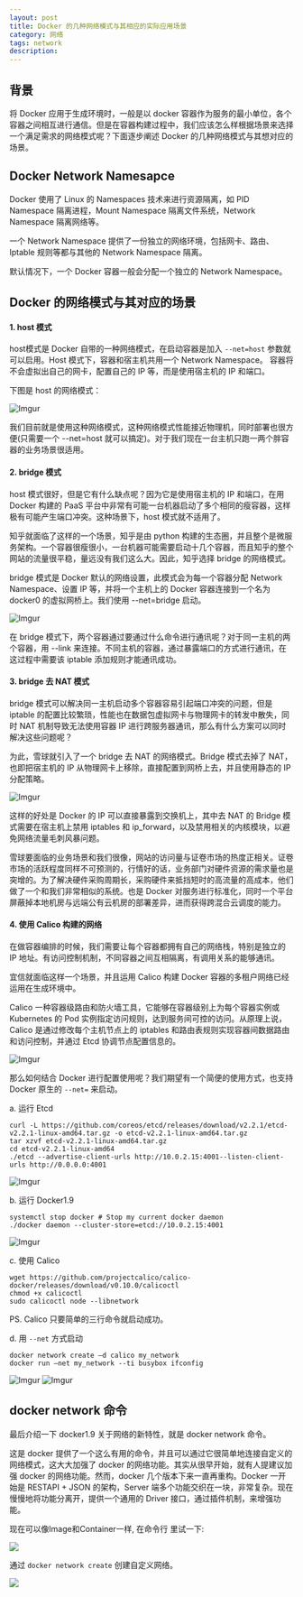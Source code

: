 ```yaml
---
layout: post
title: Docker 的几种网络模式与其相应的实际应用场景
category: 网络
tags: network
description: 
---
```


## 背景

将 Docker 应用于生成环境时，一般是以 docker 容器作为服务的最小单位，各个容器之间相互进行通信。但是在容器构建过程中，我们应该怎么样根据场景来选择一个满足需求的网络模式呢？下面逐步阐述 Docker 的几种网络模式与其想对应的场景。

## Docker Network Namesapce

Docker 使用了 Linux 的 Namespaces 技术来进行资源隔离，如 PID Namespace 隔离进程，Mount Namespace 隔离文件系统，Network Namespace 隔离网络等。

一个 Network Namespace 提供了一份独立的网络环境，包括网卡、路由、Iptable 规则等都与其他的 Network Namespace 隔离。

默认情况下，一个 Docker 容器一般会分配一个独立的 Network Namespace。

## Docker 的网络模式与其对应的场景

#### 1. host 模式

host模式是 Docker 自带的一种网络模式，在启动容器是加入 `--net=host` 参数就可以启用。Host 模式下，容器和宿主机共用一个 Network Namespace。 容器将不会虚拟出自己的网卡，配置自己的 IP 等，而是使用宿主机的 IP 和端口。

下图是 host 的网络模式：

![Imgur](http://i.imgur.com/KFWLHkh.png)

我们目前就是使用这种网络模式，这种网络模式性能接近物理机，同时部署也很方便(只需要一个 --net=host 就可以搞定)。对于我们现在一台主机只跑一两个胖容器的业务场景很适用。

#### 2. bridge 模式

host 模式很好，但是它有什么缺点呢？因为它是使用宿主机的 IP 和端口，在用 Docker 构建的 PaaS 平台中非常有可能一台机器启动了多个相同的瘦容器，这样极有可能产生端口冲突。这种场景下，host 模式就不适用了。

知乎就面临了这样的一个场景，知乎是由 python 构建的生态圈，并且整个是微服务架构。一个容器很瘦很小，一台机器可能需要启动十几个容器，而且知乎的整个网站的流量很平稳，量远没有我们这么大。因此，知乎选择 bridge 的网络模式。

bridge 模式是 Docker 默认的网络设置，此模式会为每一个容器分配 Network Namespace、设置 IP 等，并将一个主机上的 Docker 容器连接到一个名为 docker0 的虚拟网桥上。我们使用 --net=bridge 启动。

![Imgur](http://i.imgur.com/C3BK1K4.png)

在 bridge 模式下，两个容器通过要通过什么命令进行通讯呢？对于同一主机的两个容器，用 --link 来连接。不同主机的容器，通过暴露端口的方式进行通讯，在这过程中需要该 iptable 添加规则才能通讯成功。

#### 3. bridge 去 NAT 模式

bridge 模式可以解决同一主机启动多个容器容易引起端口冲突的问题，但是 iptable 的配置比较繁琐，性能也在数据包虚拟网卡与物理网卡的转发中散失，同时 NAT 机制导致无法使用容器 IP 进行跨服务器通讯，那么有什么方案可以同时解决这些问题呢？

为此，雪球就引入了一个 bridge 去 NAT 的网络模式。Bridge 模式去掉了 NAT，也即把宿主机的 IP 从物理网卡上移除，直接配置到网桥上去，并且使用静态的 IP 分配策略。

![Imgur](http://i.imgur.com/JxygLAn.png)

这样的好处是 Docker 的 IP 可以直接暴露到交换机上，其中去 NAT 的 Bridge 模式需要在宿主机上禁用 iptables 和 ip_forward，以及禁用相关的内核模块，以避免网络流量毛刺风暴问题。

雪球要面临的业务场景和我们很像，网站的访问量与证卷市场的热度正相关。证卷市场的活跃程度同样不可预测的，行情好的话，业务部门对硬件资源的需求量也是突增的。为了解决硬件采购周期长，采购硬件来抵挡短时的高流量的高成本，他们做了一个和我们非常相似的系统。也是 Docker 对服务进行标准化，同时一个平台屏蔽掉本地机房与远端公有云机房的部署差异，进而获得跨混合云调度的能力。

#### 4. 使用 Calico 构建的网络

在做容器编排的时候，我们需要让每个容器都拥有自己的网络栈，特别是独立的 IP 地址。有访问控制机制，不同容器之间互相隔离，有调用关系的能够通讯。

宜信就面临这样一个场景，并且运用 Calico 构建 Docker 容器的多租户网络已经运用在生成环境中。

Calico 一种容器级路由和防火墙工具，它能够在容器级别上为每个容器实例或 Kubernetes 的 Pod 实例指定访问规则，达到服务间可控的访问。从原理上说，Calico 是通过修改每个主机节点上的 iptables 和路由表规则实现容器间数据路由和访问控制，并通过 Etcd 协调节点配置信息的。

![Imgur](http://i.imgur.com/Yn6vHLY.jpg)

那么如何结合 Docker 进行配置使用呢？我们期望有一个简便的使用方式，也支持 Docker 原生的 `--net=` 来启动。

a. 运行 Etcd

```
curl -L https://github.com/coreos/etcd/releases/download/v2.2.1/etcd-v2.2.1-linux-amd64.tar.gz -o etcd-v2.2.1-linux-amd64.tar.gz
tar xzvf etcd-v2.2.1-linux-amd64.tar.gz
cd etcd-v2.2.1-linux-amd64
./etcd --advertise-client-urls http://10.0.2.15:4001--listen-client-urls http://0.0.0.0:4001
```

![Imgur](http://i.imgur.com/RXSHiQd.png)

b. 运行 Docker1.9

```
systemctl stop docker # Stop my current docker daemon
./docker daemon --cluster-store=etcd://10.0.2.15:4001
```

![Imgur](http://i.imgur.com/6QUqP8G.png)

c. 使用 Calico

```
wget https://github.com/projectcalico/calico-docker/releases/download/v0.10.0/calicoctl
chmod +x calicoctl
sudo calicoctl node --libnetwork
```

PS. Calico 只要简单的三行命令就启动成功。

d. 用 `--net` 方式启动

```
docker network create –d calico my_network
docker run –net my_network --ti busybox ifconfig
```

![Imgur](http://i.imgur.com/WrrkUPc.png)
![Imgur](http://i.imgur.com/PibgL8B.png)

## docker network 命令

最后介绍一下 docker1.9 关于网络的新特性，就是 docker network 命令。

这是 docker 提供了一个这么有用的命令，并且可以通过它很简单地连接自定义的网络模式，这大大加强了 docker 的网络功能。其实从很早开始，就有人提建议加强 docker 的网络功能。然而，docker 几个版本下来一直再重构。Docker 一开始是 RESTAPI + JSON 的架构，Server 端多个功能交织在一块，非常复杂。现在慢慢地将功能分离开，提供一个通用的 Driver 接口，通过插件机制，来增强功能。

现在可以像Image和Container一样, 在命令行 里试一下:

![](http://ww4.sinaimg.cn/large/b013802bjw1ez75dfhip8j20lu08sgmc.jpg)

通过 `docker network create` 创建自定义网络。

![](http://ww1.sinaimg.cn/large/b013802bjw1ez75emuphvj20ql0blt9r.jpg)

